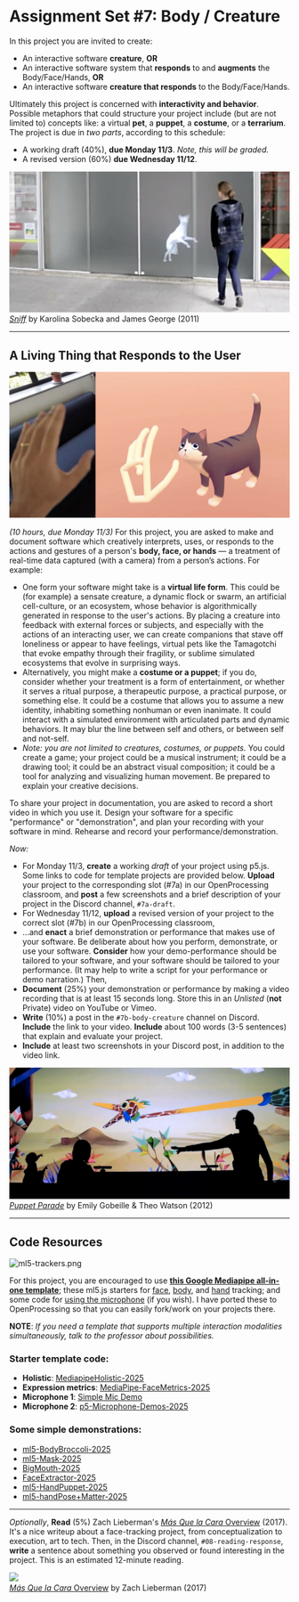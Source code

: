 # Assignment Set #7: Body / Creature

In this project you are invited to create:

* An interactive software **creature**, **OR**
* An interactive software system that **responds** to and **augments** the Body/Face/Hands, **OR**
* An interactive software **creature that responds** to the Body/Face/Hands.

Ultimately this project is concerned with **interactivity and behavior**. Possible metaphors that could structure your project include (but are not limited to) concepts like: a virtual **pet**, a **puppet**, a **costume**, or a **terrarium**. The project is due in *two parts*, according to this schedule: 

* A working draft (40%), **due Monday 11/3**. *Note, this will be graded.*
* A revised version (60%) **due Wednesday 11/12**.

![kobecka_sniff.png](img/kobecka_sniff.png)<br />[*Sniff*](https://vimeo.com/13791894) by Karolina Sobecka and James George (2011)

---

## A Living Thing that Responds to the User

![cat_explorer.jpg](https://raw.githubusercontent.com/golanlevin/lectures/master/lecture_creature/img/cat_explorer.jpg)


*(10 hours, due Monday 11/3)* For this project, you are asked to make and document software which creatively interprets, uses, or responds to the actions and gestures of a person's **body, face, or hands** — a treatment of real-time data captured (with a camera) from a person’s actions. For example: 

* One form your software might take is a **virtual life form**. This could be (for example) a sensate creature, a dynamic flock or swarm, an artificial cell-culture, or an ecosystem, whose behavior is algorithmically generated in response to the user's actions. By placing a creature into feedback with external forces or subjects, and especially with the actions of an interacting user, we can create companions that stave off loneliness or appear to have feelings, virtual pets like the Tamagotchi that evoke empathy through their fragility, or sublime simulated ecosystems that evolve in surprising ways.
* Alternatively, you might make a **costume or a puppet**; if you do, consider whether your treatment is a form of entertainment, or whether it serves a ritual purpose, a therapeutic purpose, a practical purpose, or something else. It could be a costume that allows you to assume a new identity, inhabiting something nonhuman or even inanimate.  It could interact with a simulated environment with articulated parts and dynamic behaviors. It may blur the line between self and others, or between self and not-self. 
* *Note: you are not limited to creatures, costumes, or puppets.* You could create a game; your project could be a musical instrument; it could be a drawing tool; it could be an abstract visual composition; it could be a tool for analyzing and visualizing human movement. Be prepared to explain your creative decisions. 

To share your project in documentation, you are asked to record a short video in which you use it. Design your software for a specific "performance" or "demonstration", and plan your recording with your software in mind. Rehearse and record your performance/demonstration. 

*Now:*

* For Monday 11/3, **create** a working *draft* of your project using p5.js. Some links to code for template projects are provided below. **Upload** your project to the corresponding slot (#7a) in our OpenProcessing classroom, and **post** a few screenshots and a brief description of your project in the Discord channel, `#7a-draft`. 
* For Wednesday 11/12, **upload** a revised version of your project to the correct slot (#7b) in our OpenProcessing classroom, 
* ...and **enact** a brief demonstration or performance that makes use of your software. Be deliberate about how you perform, demonstrate, or use your software. **Consider** how your demo-performance should be tailored to your software, and your software should be tailored to your performance. (It may help to write a script for your performance or demo narration.) Then,
* **Document** (25%) your demonstration or performance by making a video recording that is at least 15 seconds long. Store this in an *Unlisted* (**not** Private) video on YouTube or Vimeo. 
* **Write** (10%) a post in the `#7b-body-creature` channel on Discord. **Include** the link to your video. **Include** about 100 words (3-5 sentences) that explain and evaluate your project. 
* **Include** at least two screenshots in your Discord post, in addition to the video link.

![puppet-parade](https://raw.githubusercontent.com/golanlevin/lectures/master/lecture_creature/img/puppet-parade.webp)<br />[*Puppet Parade*](https://vimeo.com/34824490) by Emily Gobeille & Theo Watson (2012)

---


## Code Resources

![ml5-trackers.png](../../2024/assignments/images/ml5-trackers.png)

For this project, you are encouraged to use [**this Google Mediapipe all-in-one template**](https://openprocessing.org/sketch/2760298); these ml5.js starters for [face](https://openprocessing.org/sketch/2417226), [body](https://openprocessing.org/sketch/2417039), and [hand](https://openprocessing.org/sketch/2417093) tracking; and some code for [using the microphone](https://openprocessing.org/sketch/2189436) (if you wish). I have ported these to OpenProcessing so that you can easily fork/work on your projects there. 

**NOTE**: *If you need a template that supports multiple interaction modalities simultaneously, talk to the professor about possibilities.*

### Starter template code: 

* **Holistic**: [MediapipeHolistic-2025](https://openprocessing.org/sketch/2760298)
* **Expression metrics**: [MediaPipe-FaceMetrics-2025](https://openprocessing.org/sketch/2066195)
* **Microphone 1**: [Simple Mic Demo](https://openprocessing.org/sketch/2189445)
* **Microphone 2**: [p5-Microphone-Demos-2025](https://openprocessing.org/sketch/2189436)

### Some simple demonstrations: 

* [ml5-BodyBroccoli-2025](https://openprocessing.org/sketch/2187655)
* [ml5-Mask-2025](https://openprocessing.org/sketch/2187420)
* [BigMouth-2025](https://openprocessing.org/sketch/2071101)
* [FaceExtractor-2025](https://openprocessing.org/sketch/2195649)
* [ml5-HandPuppet-2025](https://openprocessing.org/sketch/2187485)
* [ml5-handPose+Matter-2025](https://openprocessing.org/sketch/2064673)

---

*Optionally*, **Read** (5%) Zach Lieberman's [*Más Que la Cara* Overview](https://zachlieberman.medium.com/m%C3%A1s-que-la-cara-overview-48331a0202c0) (2017). It's a nice writeup about a face-tracking project, from conceptualization to execution, art to tech. Then, in the Discord channel, `#08-reading-response`, **write** a sentence about something you observed or found interesting in the project. This is an estimated 12-minute reading.

<img src="../../2024/assignments/images/zach-lieberman-face-swing.gif" width="256"><br />[*Más Que la Cara* Overview](https://zachlieberman.medium.com/m%C3%A1s-que-la-cara-overview-48331a0202c0) by Zach Lieberman (2017)

<!-- 
[*2023 assignment version*](https://golancourses.net/fall23/deliverables/07-gesture-expander/)
-->
